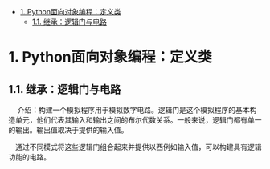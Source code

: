 
<!-- T<!-- TOC -->

- [1. Python面向对象编程：定义类](#1-python面向对象编程定义类)
  - [1.1. 继承：逻辑门与电路](#11-继承逻辑门与电路)


# 1. Python面向对象编程：定义类
## 1.1. 继承：逻辑门与电路
&emsp; 介绍：构建一个模拟程序用于模拟数字电路。逻辑门是这个模拟程序的基本构造单元，他们代表其输入和输出之间的布尔代数关系。一般来说，逻辑门都有单一的输出。输出值取决于提供的输入值。

&emsp;通过不同模式将这些逻辑门组合起来并提供以西例如输入值，可以构建具有逻辑功能的电路。
